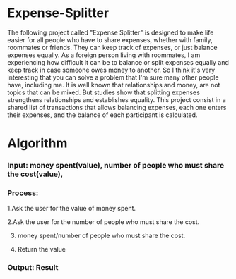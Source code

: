 # Expense-Splitter
The following project called "Expense Splitter" is designed to make life easier for all people who have to share expenses, whether with family, roommates or friends. They can keep track of expenses, or just balance expenses equally.
As a foreign person living with roommates, I am experiencing how difficult it can be to balance or split expenses equally and keep track in case someone owes money to another. So I think it's very interesting that you can solve a problem that I'm sure many other people have, including me.
It is well known that relationships and money, are not topics that can be mixed. But studies show that splitting expenses strengthens relationships and establishes equality.
This project consist in a shared list of transactions that allows balancing expenses, each one enters their expenses, and the balance of each participant is calculated.

# Algorithm

### Input: money spent(value), number of people who must share the cost(value),
### Process: 

  1.Ask the user for the value of money spent.
  
  2.Ask the user for the number of people who must share the cost.
  
  3. money spent/number of people who must share the cost.
    
  4. Return the value
    
### Output: Result
